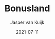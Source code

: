 ---
title: "Bonusland"
author: "Jasper van Kuijk"
isbn: ""
rating: "4"
publisher: "Querido"
pages: "224"
publishYear: "2021"
read: "2021"
language: "nl"
date: "2021-07-11"
---
